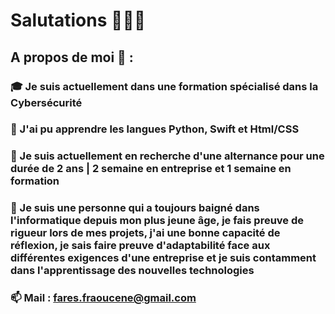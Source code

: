 # Salutations  👨🏻‍💻
## A propos de moi 🔎 :
### 🎓 Je suis actuellement dans une formation spécialisé dans la Cybersécurité 
### 🌱 J'ai pu apprendre les langues Python, Swift et Html/CSS
### 🤔 Je suis actuellement en recherche d'une alternance pour une durée de 2 ans | 2 semaine en entreprise et 1 semaine en formation
### 💬 Je suis une personne qui a toujours baigné dans l'informatique depuis mon plus jeune âge, je fais preuve de rigueur lors de mes projets, j'ai une bonne capacité de réflexion, je sais faire preuve d'adaptabilité face aux différentes exigences d'une entreprise et je suis contamment dans l'apprentissage des nouvelles technologies
### 📫 Mail : fares.fraoucene@gmail.com
